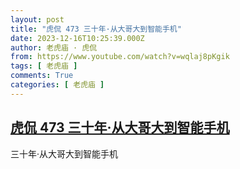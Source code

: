 ```yaml
---
layout: post
title: "虎侃 473 三十年·从大哥大到智能手机"
date: 2023-12-16T10:25:39.000Z
author: 老虎庙 · 虎侃
from: https://www.youtube.com/watch?v=wqlaj8pKgik
tags: [ 老虎庙 ]
comments: True
categories: [ 老虎庙 ]
---
```

<!--1702722339000-->
[虎侃 473 三十年·从大哥大到智能手机](https://www.youtube.com/watch?v=wqlaj8pKgik)
------

<div>
三十年·从大哥大到智能手机
</div>
